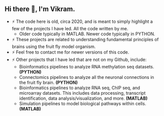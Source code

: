## Hi there 👋, I'm Vikram. 

- ⚡ The code here is old, circa 2020, and is meant to simply highlight a few of the projects I have led. All the code written by me.
  - Older code typically in MATLAB. Newer code typically in PYTHON.
- ⚡ These projects are related to understanding fundamental principles of brains using the fruit fly model organism.
- ⚡ Feel free to contact me for newer versions of this code.
- ⚡ Other projects that I have led that are not on my Github, include:
  - Bioinformatics pipelines to analyze RNA methylation seq datasets. **(PYTHON)**
  - Connectomics pipelines to analyze all the neuronal connections in the fruit fly brain. **(PYTHON)**
  - Bioinformatics pipelines to analyze RNA seq, ChIP seq, and microarray datasets. This includes data processing, transcript identification, data analysis/visualization, and more. **(MATLAB)**
  - Simulation pipelines to model biological pathways within cells. **(MATLAB)**
  

<!--
**vikramvijayan/vikramvijayan** is a ✨ _special_ ✨ repository because its `README.md` (this file) appears on your GitHub profile.

Here are some ideas to get you started:

- 🔭 I’m currently working on ...
- 🌱 I’m currently learning ...
- 👯 I’m looking to collaborate on ...
- 🤔 I’m looking for help with ...

- 📫 How to reach me: ...
- 😄 Pronouns: ...
- ⚡ Fun fact: ...
-->
